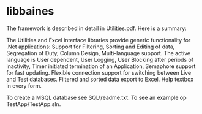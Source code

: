 # libbaines
The framework is described in detail in Utilities.pdf.
Here is a summary:

The Utilities and Excel interface libraries provide generic functionality for .Net applications:
Support for Filtering, Sorting and Editing of data,
  Segregation of Duty,
  Column Design,
  Multi-language support. The active language is User dependent,
  User Logging,
  User Blocking after periods of inactivity,
  Timer initiated termination of an Application,
  Semaphore support for fast updating.
  Flexible connection support for switching between Live and Test databases.
  Filtered and sorted data export to Excel.
  Help textbox in every form.

To create a MSQL database see SQL\readme.txt.
To see an example op TestApp/TestApp.sln.
